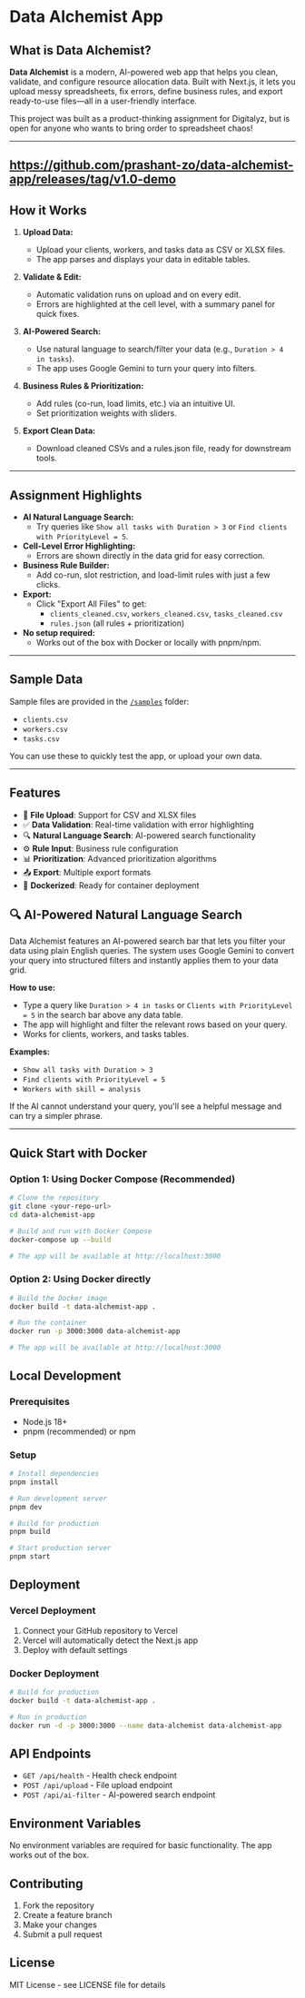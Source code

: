 # Data Alchemist App

## What is Data Alchemist?

**Data Alchemist** is a modern, AI-powered web app that helps you clean, validate, and configure resource allocation data. Built with Next.js, it lets you upload messy spreadsheets, fix errors, define business rules, and export ready-to-use files—all in a user-friendly interface.

This project was built as a product-thinking assignment for Digitalyz, but is open for anyone who wants to bring order to spreadsheet chaos!

---
https://github.com/prashant-zo/data-alchemist-app/releases/tag/v1.0-demo
---
## How it Works

1. **Upload Data:**
   - Upload your clients, workers, and tasks data as CSV or XLSX files.
   - The app parses and displays your data in editable tables.

2. **Validate & Edit:**
   - Automatic validation runs on upload and on every edit.
   - Errors are highlighted at the cell level, with a summary panel for quick fixes.

3. **AI-Powered Search:**
   - Use natural language to search/filter your data (e.g., `Duration > 4 in tasks`).
   - The app uses Google Gemini to turn your query into filters.

4. **Business Rules & Prioritization:**
   - Add rules (co-run, load limits, etc.) via an intuitive UI.
   - Set prioritization weights with sliders.

5. **Export Clean Data:**
   - Download cleaned CSVs and a rules.json file, ready for downstream tools.

---

## Assignment Highlights

- **AI Natural Language Search:**
  - Try queries like `Show all tasks with Duration > 3` or `Find clients with PriorityLevel = 5`.
- **Cell-Level Error Highlighting:**
  - Errors are shown directly in the data grid for easy correction.
- **Business Rule Builder:**
  - Add co-run, slot restriction, and load-limit rules with just a few clicks.
- **Export:**
  - Click "Export All Files" to get:
    - `clients_cleaned.csv`, `workers_cleaned.csv`, `tasks_cleaned.csv`
    - `rules.json` (all rules + prioritization)
- **No setup required:**
  - Works out of the box with Docker or locally with pnpm/npm.

---

## Sample Data

Sample files are provided in the [`/samples`](./samples) folder:
- `clients.csv`
- `workers.csv`
- `tasks.csv`

You can use these to quickly test the app, or upload your own data.

---

## Features

- 📁 **File Upload**: Support for CSV and XLSX files
- ✅ **Data Validation**: Real-time validation with error highlighting
- 🔍 **Natural Language Search**: AI-powered search functionality
- ⚙️ **Rule Input**: Business rule configuration
- 📊 **Prioritization**: Advanced prioritization algorithms
- 📤 **Export**: Multiple export formats
- 🐳 **Dockerized**: Ready for container deployment

## 🔍 AI-Powered Natural Language Search

Data Alchemist features an AI-powered search bar that lets you filter your data using plain English queries. The system uses Google Gemini to convert your query into structured filters and instantly applies them to your data grid.

**How to use:**
- Type a query like `Duration > 4 in tasks` or `Clients with PriorityLevel = 5` in the search bar above any data table.
- The app will highlight and filter the relevant rows based on your query.
- Works for clients, workers, and tasks tables.

**Examples:**
- `Show all tasks with Duration > 3`
- `Find clients with PriorityLevel = 5`
- `Workers with skill = analysis`

If the AI cannot understand your query, you'll see a helpful message and can try a simpler phrase.

---

## Quick Start with Docker

### Option 1: Using Docker Compose (Recommended)

```bash
# Clone the repository
git clone <your-repo-url>
cd data-alchemist-app

# Build and run with Docker Compose
docker-compose up --build

# The app will be available at http://localhost:3000
```

### Option 2: Using Docker directly

```bash
# Build the Docker image
docker build -t data-alchemist-app .

# Run the container
docker run -p 3000:3000 data-alchemist-app

# The app will be available at http://localhost:3000
```


## Local Development

### Prerequisites

- Node.js 18+
- pnpm (recommended) or npm

### Setup

```bash
# Install dependencies
pnpm install

# Run development server
pnpm dev

# Build for production
pnpm build

# Start production server
pnpm start
```

## Deployment

### Vercel Deployment

1. Connect your GitHub repository to Vercel
2. Vercel will automatically detect the Next.js app
3. Deploy with default settings

### Docker Deployment

```bash
# Build for production
docker build -t data-alchemist-app .

# Run in production
docker run -d -p 3000:3000 --name data-alchemist data-alchemist-app
```

## API Endpoints

- `GET /api/health` - Health check endpoint
- `POST /api/upload` - File upload endpoint
- `POST /api/ai-filter` - AI-powered search endpoint

## Environment Variables

No environment variables are required for basic functionality. The app works out of the box.

## Contributing

1. Fork the repository
2. Create a feature branch
3. Make your changes
4. Submit a pull request

## License

MIT License - see LICENSE file for details

